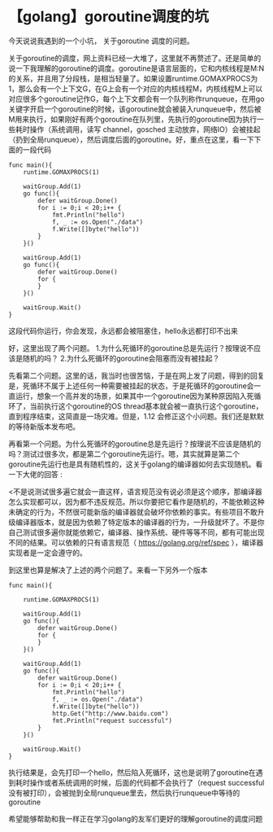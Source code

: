 # 【golang】goroutine调度的坑

今天说说我遇到的一个小坑， 关于goroutine 调度的问题。

关于goroutine的调度，网上资料已经一大堆了，这里就不再赘述了。还是简单的说一下我理解的goroutine的调度。goroutine是语言层面的，它和内核线程是M:N的关系，并且用了分段栈，是相当轻量了。如果设置runtime.GOMAXPROCS为1，那么会有一个上下文G，在G上会有一个对应的内核线程M，内核线程M上可以对应很多个goroutine记作G，每个上下文都会有一个队列称作runqueue，在用go关键字开启一个goroutine的时候，该goroutine就会被装入runqueue中，然后被M用来执行，如果刚好有两个goroutine在队列里，先执行的goroutine因为执行一些耗时操作（系统调用，读写 channel，gosched 主动放弃，网络IO）会被挂起（扔到全局runqueue），然后调度后面的goroutine。好，重点在这里，看一下下面的一段代码

```
func main(){
	runtime.GOMAXPROCS(1)

	waitGroup.Add(1)
	go func(){
		defer waitGroup.Done()
		for i := 0;i < 20;i++ {
			fmt.Println("hello")
			f, _ := os.Open("./data")
			f.Write([]byte("hello"))
		}
	}()

	waitGroup.Add(1)
	go func(){
		defer waitGroup.Done()
		for {
		}
	}()

	waitGroup.Wait()
}
```

这段代码你运行，你会发现，永远都会被阻塞住，hello永远都打印不出来

好，这里出现了两个问题。
1.为什么死循环的goroutine总是先运行？按理说不应该是随机的吗？
2.为什么死循环的goroutine会阻塞而没有被挂起？

先看第二个问题。这里的话，我当时也很苦恼，于是在网上发了问题，得到的回复是，死循环不属于上述任何一种需要被挂起的状态，于是死循环的goroutine会一直运行，想象一个高并发的场景，如果其中一个goroutine因为某种原因陷入死循环了，当前执行这个goroutine的OS thread基本就会被一直执行这个goroutine，直到程序结束，这简直是一场灾难。但是，1.12 会修正这个小问题。我们还是默默的等待新版本发布吧。

再看第一个问题。为什么死循环的goroutine总是先运行？按理说不应该是随机的吗？测试过很多次，都是第二个goroutine先运行。嗯，其实就算是第二个goroutine先运行也是具有随机性的，这关于golang的编译器如何去实现随机。看一下大佬的回答 : 

<不是说测试很多遍它就会一直这样，语言规范没有说必须是这个顺序，那编译器怎么实现都可以，因为都不违反规范。所以你要把它看作是随机的，不能依赖这种未确定的行为，不然很可能新版的编译器就会破坏你依赖的事实。有些项目不敢升级编译器版本，就是因为依赖了特定版本的编译器的行为，一升级就坏了。不是你自己测试很多遍你就能依赖它，编译器、操作系统、硬件等等不同，都有可能出现不同的结果。可以依赖的只有语言规范（ <https://golang.org/ref/spec> ），编译器实现者是一定会遵守的。

到这里也算是解决了上述的两个问题了。来看一下另外一个版本

```
func main(){
	
	runtime.GOMAXPROCS(1)

	waitGroup.Add(1)
	go func(){
		defer waitGroup.Done()
		for {
		}
	}()
	
	waitGroup.Add(1)
	go func(){
		defer waitGroup.Done()
		for i := 0;i < 20;i++ {
			fmt.Println("hello")
			f, _ := os.Open("./data")
			f.Write([]byte("hello"))
			http.Get("http://www.baidu.com")
			fmt.Println("request successful")
		}
	}()

	waitGroup.Wait()
}
```

执行结果是，会先打印一个hello，然后陷入死循环，这也是说明了goroutine在遇到耗时操作或者系统调用的时候，后面的代码都不会执行了（request successful 没有被打印），会被抛到全局runqueue里去，然后执行runqueue中等待的goroutine

希望能够帮助和我一样正在学习golang的友军们更好的理解goroutine的调度问题